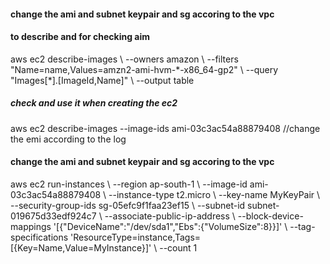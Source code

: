 <h4> change the ami and subnet keypair and sg  accoring to the vpc </h4>

<h4> to describe and for checking aim</h4>
aws ec2 describe-images \
    --owners amazon \
    --filters "Name=name,Values=amzn2-ami-hvm-*-x86_64-gp2" \ 
    --query "Images[*].[ImageId,Name]" \
    --output table

<h5> check and use it when creating the ec2</h5>
 aws ec2 describe-images --image-ids ami-03c3ac54a88879408  //change the emi according to the log

<h4> change the ami and subnet keypair and sg  accoring to the vpc </h4> 
 aws ec2 run-instances \
    --region ap-south-1 \
    --image-id ami-03c3ac54a88879408 \
    --instance-type t2.micro \
    --key-name MyKeyPair \
    --security-group-ids sg-05efc9f1faa23ef15 \
    --subnet-id subnet-019675d33edf924c7 \
    --associate-public-ip-address \
    --block-device-mappings '[{"DeviceName":"/dev/sda1","Ebs":{"VolumeSize":8}}]' \
    --tag-specifications 'ResourceType=instance,Tags=[{Key=Name,Value=MyInstance}]' \
    --count 1

